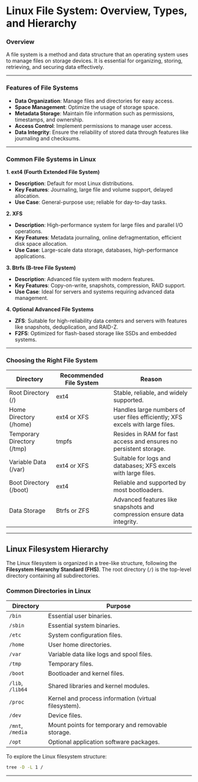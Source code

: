 # Linux File System: Overview, Types, and Hierarchy

### Overview
A file system is a method and data structure that an operating system uses to manage files on storage devices. It is essential for organizing, storing, retrieving, and securing data effectively.

---

### Features of File Systems
- **Data Organization**: Manage files and directories for easy access.
- **Space Management**: Optimize the usage of storage space.
- **Metadata Storage**: Maintain file information such as permissions, timestamps, and ownership.
- **Access Control**: Implement permissions to manage user access.
- **Data Integrity**: Ensure the reliability of stored data through features like journaling and checksums.

---

### Common File Systems in Linux

**1. ext4 (Fourth Extended File System)**
  - **Description**: Default for most Linux distributions.
  - **Key Features**: Journaling, large file and volume support, delayed allocation.
  - **Use Case**: General-purpose use; reliable for day-to-day tasks.

**2. XFS**
  - **Description**: High-performance system for large files and parallel I/O operations.
  - **Key Features**: Metadata journaling, online defragmentation, efficient disk space allocation.
  - **Use Case**: Large-scale data storage, databases, high-performance applications.

**3. Btrfs (B-tree File System)**
  - **Description**: Advanced file system with modern features.
  - **Key Features**: Copy-on-write, snapshots, compression, RAID support.
  - **Use Case**: Ideal for servers and systems requiring advanced data management.

**4. Optional Advanced File Systems**
  - **ZFS**: Suitable for high-reliability data centers and servers with features like snapshots, deduplication, and RAID-Z.
  - **F2FS**: Optimized for flash-based storage like SSDs and embedded systems.

---

### Choosing the Right File System

| **Directory**       | **Recommended File System** | **Reason**                                                                 |
|----------------------|-----------------------------|-----------------------------------------------------------------------------|
| Root Directory (/)   | ext4                        | Stable, reliable, and widely supported.                                     |
| Home Directory (/home)| ext4 or XFS                | Handles large numbers of user files efficiently; XFS excels with large files.|
| Temporary Directory (/tmp) | tmpfs                  | Resides in RAM for fast access and ensures no persistent storage.           |
| Variable Data (/var) | ext4 or XFS                | Suitable for logs and databases; XFS excels with large files.               |
| Boot Directory (/boot) | ext4                      | Reliable and supported by most bootloaders.                                 |
| Data Storage         | Btrfs or ZFS               | Advanced features like snapshots and compression ensure data integrity.     |

---

## Linux Filesystem Hierarchy

The Linux filesystem is organized in a tree-like structure, following the **Filesystem Hierarchy Standard (FHS)**. The root directory (`/`) is the top-level directory containing all subdirectories.

### Common Directories in Linux
| **Directory**       | **Purpose**                                                      |
|----------------------|------------------------------------------------------------------|
| `/bin`              | Essential user binaries.                                        |
| `/sbin`             | Essential system binaries.                                      |
| `/etc`              | System configuration files.                                     |
| `/home`             | User home directories.                                          |
| `/var`              | Variable data like logs and spool files.                        |
| `/tmp`              | Temporary files.                                                |
| `/boot`             | Bootloader and kernel files.                                    |
| `/lib`, `/lib64`    | Shared libraries and kernel modules.                            |
| `/proc`             | Kernel and process information (virtual filesystem).            |
| `/dev`              | Device files.                                                   |
| `/mnt`, `/media`    | Mount points for temporary and removable storage.               |
| `/opt`              | Optional application software packages.                         |

To explore the Linux filesystem structure:
```bash
tree -D -L 1 /
```
---

